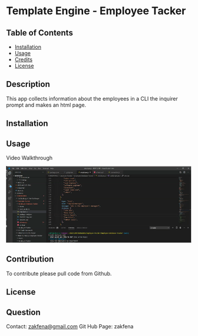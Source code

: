 # Template Engine - Employee Tacker

## Table of Contents

- [Installation](#installation)
- [Usage](#usage)
- [Credits](#credits)
- [License](#license)

## Description

This app collects information about the employees in a CLI the inquirer prompt and makes an html page.

## Installation

## Usage

Video Walkthrough

[![Video of App Working](Assets/Video.PNG)](https://drive.google.com/file/d/1nvM0ftJDdnce1DYfEaF4X9gCSS9_8mMU/view)

## Contribution

To contribute please pull code from Github.

## License

## Question

Contact: zakfena@gmail.com
Git Hub Page: zakfena
